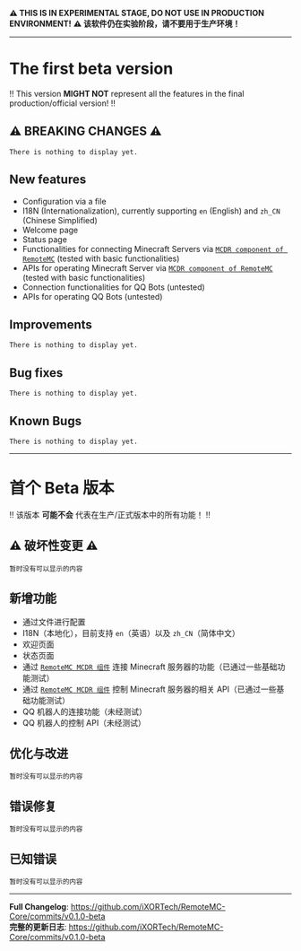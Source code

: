 <!--
Template for changes, <mandatory> [optional]
- <New feature/Improvements/Bug fix> - [(Pull Request Number) \[@GitHubUsername\]]
-->

**:warning: THIS IS IN EXPERIMENTAL STAGE, DO NOT USE IN PRODUCTION ENVIRONMENT!**
**:warning: 该软件仍在实验阶段，请不要用于生产环境！**

------

# The first beta version

:bangbang: This version **MIGHT NOT** represent all the features in the final production/official version! :bangbang:

## :warning: BREAKING CHANGES :warning:

`There is nothing to display yet.`

## New features

- Configuration via a file
- I18N (Internationalization), currently supporting `en` (English) and `zh_CN` (Chinese Simplified)
- Welcome page
- Status page
- Functionalities for connecting Minecraft Servers via [`MCDR component of RemoteMC`](https://github.com/iXORTech/RemoteMC-MCDR) (tested with basic functionalities)
- APIs for operating Minecraft Server via [`MCDR component of RemoteMC`](https://github.com/iXORTech/RemoteMC-MCDR) (tested with basic functionalities)
- Connection functionalities for QQ Bots (untested)
- APIs for operating QQ Bots (untested)

## Improvements

`There is nothing to display yet.`

## Bug fixes

`There is nothing to display yet.`

## Known Bugs

`There is nothing to display yet.`

------

# 首个 Beta 版本

:bangbang: 该版本 **可能不会** 代表在生产/正式版本中的所有功能！ :bangbang:

## :warning: 破坏性变更 :warning:

`暂时没有可以显示的内容`

## 新增功能

- 通过文件进行配置
- I18N（本地化），目前支持 `en`（英语）以及 `zh_CN`（简体中文）
- 欢迎页面
- 状态页面
- 通过 [`RemoteMC MCDR 组件`](https://github.com/iXORTech/RemoteMC-MCDR) 连接 Minecraft 服务器的功能（已通过一些基础功能测试）
- 通过 [`RemoteMC MCDR 组件`](https://github.com/iXORTech/RemoteMC-MCDR) 控制 Minecraft 服务器的相关 API（已通过一些基础功能测试）
- QQ 机器人的连接功能（未经测试）
- QQ 机器人的控制 API（未经测试）

## 优化与改进

`暂时没有可以显示的内容`

## 错误修复

`暂时没有可以显示的内容`

## 已知错误

`暂时没有可以显示的内容`

------

**Full Changelog**: https://github.com/iXORTech/RemoteMC-Core/commits/v0.1.0-beta
<br/>**完整的更新日志**: https://github.com/iXORTech/RemoteMC-Core/commits/v0.1.0-beta
